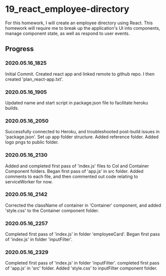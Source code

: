 # 19_react_employee-directory
For this homework, I will create an employee directory using React.  This homework will require me to break up the application's UI into components, manage component state, as well as respond to user events.

## Progress

### 2020.05.16_1825

Initial Commit.  Created react app and linked remote to github repo.  I then created 'plan_react-app.txt'.

### 2020.05.16_1905

Updated name and start script in package.json file to facilitate heroku builds.

### 2020.05.16_2050

Successfully connected to Heroku, and troubleshooted post-build issues in 'package.json'.  Set up app folder structure.  Added reference folder.  Added logo pngs to public folder.

### 2020.05.16_2130

Added and completed first pass of 'index.js' files to Col and Container Component folders.  Began first pass of 'app.js' in src folder.  Added comments to each file, and then commented out code relating to serviceWorker for now.

### 2020.05.16_2142

Corrected the className of container in 'Container' component, and added 'style.css' to the Container component folder.

### 2020.05.16_2257

Completed first pass of 'index.js' in folder 'employeeCard'. Began first pass of 'index.js' in folder 'inputFilter'.

### 2020.05.16_2329

Completed first pass of 'index.js' in folder 'inputFilter'. completed first pass of 'app.js' in 'src' folder.  Added 'style.css' to inputFilter component folder.